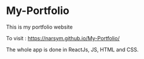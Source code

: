 # My-Portfolio
This is my portfolio website

To visit : https://narsym.github.io/My-Portfolio/



The whole app is done in ReactJs, JS, HTML and CSS.
